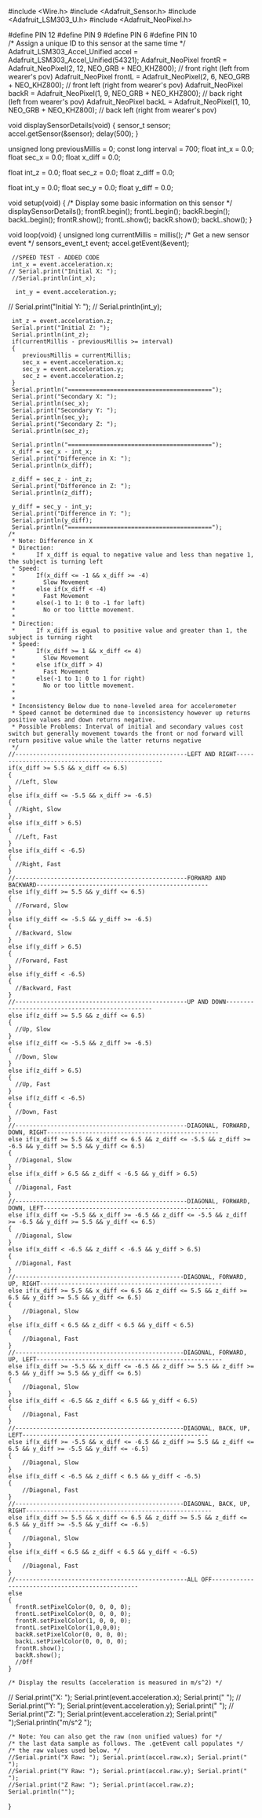 #include <Wire.h>
#include <Adafruit_Sensor.h>
#include <Adafruit_LSM303_U.h>
#include <Adafruit_NeoPixel.h>

#define PIN 12
#define PIN 9
#define PIN 6
#define PIN 10      
/* Assign a unique ID to this sensor at the same time */
Adafruit_LSM303_Accel_Unified accel = Adafruit_LSM303_Accel_Unified(54321);
Adafruit_NeoPixel frontR = Adafruit_NeoPixel(2, 12, NEO_GRB + NEO_KHZ800); // front right (left from wearer's pov)
Adafruit_NeoPixel frontL = Adafruit_NeoPixel(2, 6, NEO_GRB + NEO_KHZ800);  // front left (right from wearer's pov)
Adafruit_NeoPixel backR = Adafruit_NeoPixel(1, 9, NEO_GRB + NEO_KHZ800);  // back right (left from wearer's pov)
Adafruit_NeoPixel backL = Adafruit_NeoPixel(1, 10, NEO_GRB + NEO_KHZ800);  // back left (right from wearer's pov)

void displaySensorDetails(void)
{
  sensor_t sensor;
  accel.getSensor(&sensor);
  delay(500);
}

unsigned long previousMillis = 0;
const long interval = 700;
float int_x = 0.0;
float sec_x = 0.0;
float x_diff = 0.0;

float int_z = 0.0;
float sec_z = 0.0;
float z_diff = 0.0;

float int_y = 0.0;
float sec_y = 0.0;
float y_diff = 0.0;

void setup(void)
{
    /* Display some basic information on this sensor */
    displaySensorDetails();
    frontR.begin();
    frontL.begin();
    backR.begin();
    backL.begin();
    frontR.show();
    frontL.show();
    backR.show();
    backL.show();
}

void loop(void)
{
    unsigned long currentMillis = millis();
    /* Get a new sensor event */
    sensors_event_t event;
    accel.getEvent(&event);
  
     //SPEED TEST - ADDED CODE
     int_x = event.acceleration.x;
    // Serial.print("Initial X: ");
     //Serial.println(int_x);
  
      int_y = event.acceleration.y;
  //    Serial.print("Initial Y: ");
    //  Serial.println(int_y);
  
     int_z = event.acceleration.z;
     Serial.print("Initial Z: ");
     Serial.println(int_z);
     if(currentMillis - previousMillis >= interval)
     {
        previousMillis = currentMillis;
        sec_x = event.acceleration.x;
        sec_y = event.acceleration.y;
        sec_z = event.acceleration.z;
     }
     Serial.println("=========================================");
     Serial.print("Secondary X: ");
     Serial.println(sec_x);
     Serial.print("Secondary Y: ");
     Serial.println(sec_y);
     Serial.print("Secondary Z: ");
     Serial.println(sec_z);
     
     Serial.println("=========================================");
     x_diff = sec_x - int_x;
     Serial.print("Difference in X: "); 
     Serial.println(x_diff);
  
     z_diff = sec_z - int_z;
     Serial.print("Difference in Z: "); 
     Serial.println(z_diff);
  
     y_diff = sec_y - int_y;
     Serial.print("Difference in Y: ");
     Serial.println(y_diff);
     Serial.println("=========================================");
    /*
     * Note: Difference in X 
     * Direction:
     *      If x_diff is equal to negative value and less than negative 1, the subject is turning left
     * Speed:
     *      If(x_diff <= -1 && x_diff >= -4)
     *        Slow Movement
     *      else if(x_diff < -4)
     *        Fast Movement
     *      else(-1 to 1: 0 to -1 for left)
     *        No or too little movement.
     *        
     * Direction:
     *      If x_diff is equal to positive value and greater than 1, the subject is turning right
     * Speed:
     *      If(x_diff >= 1 && x_diff <= 4)
     *        Slow Movement
     *      else if(x_diff > 4)
     *        Fast Movement
     *      else(-1 to 1: 0 to 1 for right)
     *        No or too little movement.
     * 
     * 
     * Inconsistency Below due to none-leveled area for accelerometer
     * Speed cannot be determined due to inconsistency however up returns positive values and down returns negative.
     * Possible Problems: Interval of initial and secondary values cost switch but generally movement towards the front or nod forward will return positive value while the latter returns negative
     */
    //-------------------------------------------------LEFT AND RIGHT-------------------------------------------------
    if(x_diff >= 5.5 && x_diff <= 6.5)
    {
      //Left, Slow
    }
    else if(x_diff <= -5.5 && x_diff >= -6.5)
    {
      //Right, Slow
    }
    else if(x_diff > 6.5)
    {
      //Left, Fast
    }
    else if(x_diff < -6.5)
    {
      //Right, Fast
    }
    //-------------------------------------------------FORWARD AND BACKWARD-------------------------------------------------
    else if(y_diff >= 5.5 && y_diff <= 6.5)
    {
      //Forward, Slow
    }
    else if(y_diff <= -5.5 && y_diff >= -6.5)
    {
      //Backward, Slow
    }
    else if(y_diff > 6.5)
    {
      //Forward, Fast
    }
    else if(y_diff < -6.5)
    {
      //Backward, Fast
    }
    //-------------------------------------------------UP AND DOWN-------------------------------------------------
    else if(z_diff >= 5.5 && z_diff <= 6.5)
    {
      //Up, Slow
    }
    else if(z_diff <= -5.5 && z_diff >= -6.5)
    {
      //Down, Slow
    }
    else if(z_diff > 6.5)
    {
      //Up, Fast
    }
    else if(z_diff < -6.5)
    {
      //Down, Fast
    }
    //-------------------------------------------------DIAGONAL, FORWARD, DOWN, RIGHT-------------------------------------------------
    else if(x_diff >= 5.5 && x_diff <= 6.5 && z_diff <= -5.5 && z_diff >= -6.5 && y_diff >= 5.5 && y_diff <= 6.5)
    {
      //Diagonal, Slow
    }
    else if(x_diff > 6.5 && z_diff < -6.5 && y_diff > 6.5)
    {
      //Diagonal, Fast
    }
    //-------------------------------------------------DIAGONAL, FORWARD, DOWN, LEFT-------------------------------------------------
    else if(x_diff <= -5.5 && x_diff >= -6.5 && z_diff <= -5.5 && z_diff >= -6.5 && y_diff >= 5.5 && y_diff <= 6.5)
    {
      //Diagonal, Slow
    }
    else if(x_diff < -6.5 && z_diff < -6.5 && y_diff > 6.5)
    {
      //Diagonal, Fast
    }
    //------------------------------------------------DIAGONAL, FORWARD, UP, RIGHT----------------------------------------------------
    else if(x_diff >= 5.5 && x_diff <= 6.5 && z_diff <= 5.5 && z_diff >= 6.5 && y_diff >= 5.5 && y_diff <= 6.5)
    {
        //Diagonal, Slow
    }
    else if(x_diff < 6.5 && z_diff < 6.5 && y_diff < 6.5)
    {
        //Diagonal, Fast
    }
    //------------------------------------------------DIAGONAL, FORWARD, UP, LEFT-----------------------------------------------------
    else if(x_diff >= -5.5 && x_diff <= -6.5 && z_diff >= 5.5 && z_diff >= 6.5 && y_diff >= 5.5 && y_diff <= 6.5)
    {
        //Diagonal, Slow
    }
    else if(x_diff < -6.5 && z_diff < 6.5 && y_diff < 6.5)
    {
        //Diagonal, Fast
    }
    //------------------------------------------------DIAGONAL, BACK, UP, LEFT-----------------------------------------------------
    else if(x_diff >= -5.5 && x_diff <= -6.5 && z_diff >= 5.5 && z_diff <= 6.5 && y_diff >= -5.5 && y_diff <= -6.5)
    {
        //Diagonal, Slow
    }
    else if(x_diff < -6.5 && z_diff < 6.5 && y_diff < -6.5)
    {
        //Diagonal, Fast
    }
    //------------------------------------------------DIAGONAL, BACK, UP, RIGHT-----------------------------------------------------
    else if(x_diff >= 5.5 && x_diff <= 6.5 && z_diff >= 5.5 && z_diff <= 6.5 && y_diff >= -5.5 && y_diff <= -6.5)
    {
        //Diagonal, Slow
    }
    else if(x_diff < 6.5 && z_diff < 6.5 && y_diff < -6.5)
    {
        //Diagonal, Fast 
    }
    //-------------------------------------------------ALL OFF-------------------------------------------------
    else
    {
      frontR.setPixelColor(0, 0, 0, 0);
      frontL.setPixelColor(0, 0, 0, 0);
      frontR.setPixelColor(1, 0, 0, 0);
      frontL.setPixelColor(1,0,0,0);
      backR.setPixelColor(0, 0, 0, 0);
      backL.setPixelColor(0, 0, 0, 0);
      frontR.show();
      backR.show();
      //Off
    }
  
    /* Display the results (acceleration is measured in m/s^2) */
  //  Serial.print("X: "); Serial.print(event.acceleration.x); Serial.print("  ");
  //  Serial.print("Y: "); Serial.print(event.acceleration.y); Serial.print("  ");
  //  Serial.print("Z: "); Serial.print(event.acceleration.z); Serial.print("  ");Serial.println("m/s^2 ");
  
    /* Note: You can also get the raw (non unified values) for */
    /* the last data sample as follows. The .getEvent call populates */
    /* the raw values used below. */
    //Serial.print("X Raw: "); Serial.print(accel.raw.x); Serial.print("  ");
    //Serial.print("Y Raw: "); Serial.print(accel.raw.y); Serial.print("  ");
    //Serial.print("Z Raw: "); Serial.print(accel.raw.z); Serial.println("");
}